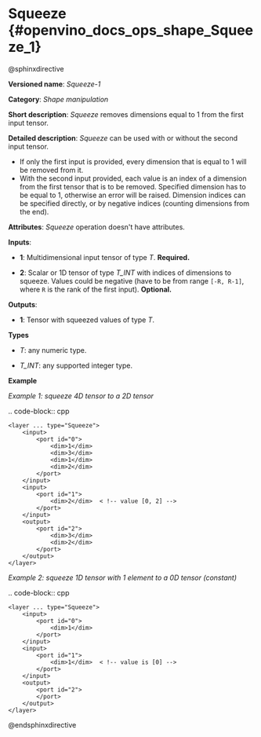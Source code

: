 # Squeeze {#openvino_docs_ops_shape_Squeeze_1}

@sphinxdirective

**Versioned name**: *Squeeze-1*

**Category**: *Shape manipulation*

**Short description**: *Squeeze* removes dimensions equal to 1 from the first input tensor.

**Detailed description**: *Squeeze* can be used with or without the second input tensor.

* If only the first input is provided, every dimension that is equal to 1 will be removed from it.
* With the second input provided, each value is an index of a dimension from the first tensor that is to be removed. Specified dimension has to be equal to 1, otherwise an error will be raised. Dimension indices can be specified directly, or by negative indices (counting dimensions from the end).

**Attributes**: *Squeeze* operation doesn't have attributes.

**Inputs**:

*   **1**: Multidimensional input tensor of type *T*. **Required.**

*   **2**: Scalar or 1D tensor of type *T_INT* with indices of dimensions to squeeze. Values could be negative (have to be from range ``[-R, R-1]``, where ``R`` is the rank of the first input). **Optional.**

**Outputs**:

*   **1**: Tensor with squeezed values of type *T*.

**Types**

* *T*: any numeric type.

* *T_INT*: any supported integer type.

**Example**

*Example 1: squeeze 4D tensor to a 2D tensor*

.. code-block:: cpp 

    <layer ... type="Squeeze">
        <input>
            <port id="0">
                <dim>1</dim>
                <dim>3</dim>
                <dim>1</dim>
                <dim>2</dim>
            </port>
        </input>
        <input>
            <port id="1">
                <dim>2</dim>  < !-- value [0, 2] -->
            </port>
        </input>
        <output>
            <port id="2">
                <dim>3</dim>
                <dim>2</dim>
            </port>
        </output>
    </layer>

*Example 2: squeeze 1D tensor with 1 element to a 0D tensor (constant)*

.. code-block:: cpp 

    <layer ... type="Squeeze">
        <input>
            <port id="0">
                <dim>1</dim>
            </port>
        </input>
        <input>
            <port id="1">
                <dim>1</dim>  < !-- value is [0] -->
            </port>
        </input>
        <output>
            <port id="2">
            </port>
        </output>
    </layer>

@endsphinxdirective

